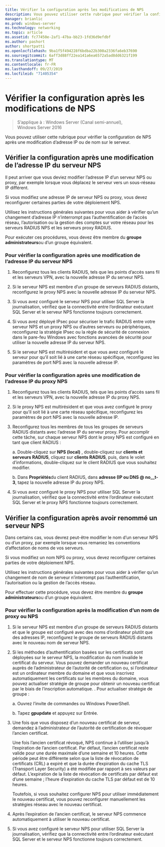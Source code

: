 ```yaml
---
title: Vérifier la configuration après les modifications de NPS
description: Vous pouvez utiliser cette rubrique pour vérifier la configuration du serveur de stratégie réseau Windows Server 2016 après une modification d’adresse IP ou de nom sur le serveur.
manager: brianlic
ms.prod: windows-server
ms.technology: networking
ms.topic: article
ms.assetid: fc77450e-2af1-47ba-bb23-1fd36d9efdbf
ms.author: pashort
author: shortpatti
ms.openlocfilehash: 9ba1f5f494228f6bdba22b300a2336fa6eb37690
ms.sourcegitcommit: 6aff3d88ff22ea141a6ea6572a5ad8dd6321f199
ms.translationtype: MT
ms.contentlocale: fr-FR
ms.lasthandoff: 09/27/2019
ms.locfileid: "71405354"
---
```

# <a name="verify-configuration-after-nps-changes"></a>Vérifier la configuration après les modifications de NPS

>S’applique à : Windows Server (Canal semi-annuel), Windows Server 2016

Vous pouvez utiliser cette rubrique pour vérifier la configuration de NPS après une modification d’adresse IP ou de nom sur le serveur.

## <a name="verify-configuration-after-an-nps-ip-address-change"></a>Vérifier la configuration après une modification de l’adresse IP du serveur NPS

Il peut arriver que vous deviez modifier l’adresse IP d’un serveur NPS ou proxy, par exemple lorsque vous déplacez le serveur vers un sous-réseau IP différent. 

Si vous modifiez une adresse IP de serveur NPS ou proxy, vous devez reconfigurer certaines parties de votre déploiement NPS. 

Utilisez les instructions générales suivantes pour vous aider à vérifier qu’un changement d’adresse IP n’interrompt pas l’authentification de l’accès réseau, l’autorisation ou la gestion des comptes sur votre réseau pour les serveurs RADIUS NPS et les serveurs proxy RADIUS.

Pour exécuter ces procédures, vous devez être membre du **groupe administrateurs**ou d’un groupe équivalent.

### <a name="to-verify-configuration-after-an-nps-ip-address-change"></a>Pour vérifier la configuration après une modification de l’adresse IP du serveur NPS

1. Reconfigurez tous les clients RADIUS, tels que les points d’accès sans fil et les serveurs VPN, avec la nouvelle adresse IP du serveur NPS.

2. Si le serveur NPS est membre d’un groupe de serveurs RADIUS distants, reconfigurez le proxy NPS avec la nouvelle adresse IP du serveur NPS.

3. Si vous avez configuré le serveur NPS pour utiliser SQL Server la journalisation, vérifiez que la connectivité entre l’ordinateur exécutant SQL Server et le serveur NPS fonctionne toujours correctement.

4. Si vous avez déployé IPsec pour sécuriser le trafic RADIUS entre votre serveur NPS et un proxy NPS ou d’autres serveurs ou périphériques, reconfigurez la stratégie IPsec ou la règle de sécurité de connexion dans le pare-feu Windows avec fonctions avancées de sécurité pour utiliser la nouvelle adresse IP du serveur NPS.

5. Si le serveur NPS est multirésident et que vous avez configuré le serveur pour qu’il soit lié à une carte réseau spécifique, reconfigurez les paramètres de port NPS avec la nouvelle adresse IP.

### <a name="to-verify-configuration-after-an-nps-proxy-ip-address-change"></a>Pour vérifier la configuration après une modification de l’adresse IP du proxy NPS

1. Reconfigurez tous les clients RADIUS, tels que les points d’accès sans fil et les serveurs VPN, avec la nouvelle adresse IP du proxy NPS.

2. Si le proxy NPS est multirésident et que vous avez configuré le proxy pour qu’il soit lié à une carte réseau spécifique, reconfigurez les paramètres de port NPS avec la nouvelle adresse IP.

3. Reconfigurez tous les membres de tous les groupes de serveurs RADIUS distants avec l’adresse IP du serveur proxy. Pour accomplir cette tâche, sur chaque serveur NPS dont le proxy NPS est configuré en tant que client RADIUS :

    a. Double-cliquez sur **NPS (local)** , double-cliquez sur **clients et serveurs RADIUS**, cliquez sur **clients RADIUS**, puis, dans le volet d’informations, double-cliquez sur le client RADIUS que vous souhaitez modifier.

    b. Dans **Propriétés**du client RADIUS, dans **adresse \(IP ou DNS @ no__t-3**, tapez la nouvelle adresse IP du proxy NPS.

4. Si vous avez configuré le proxy NPS pour utiliser SQL Server la journalisation, vérifiez que la connectivité entre l’ordinateur exécutant SQL Server et le proxy NPS fonctionne toujours correctement.

## <a name="verify-configuration-after-renaming-an-nps"></a>Vérifier la configuration après avoir renommé un serveur NPS

Dans certains cas, vous devrez peut-être modifier le nom d’un serveur NPS ou d’un proxy, par exemple lorsque vous remaniez les conventions d’affectation de noms de vos serveurs.

Si vous modifiez un nom NPS ou proxy, vous devez reconfigurer certaines parties de votre déploiement NPS. 

Utilisez les instructions générales suivantes pour vous aider à vérifier qu’un changement de nom de serveur n’interrompt pas l’authentification, l’autorisation ou la gestion de l’accès réseau.

Pour effectuer cette procédure, vous devez être membre du **groupe administrateurs**ou d’un groupe équivalent.

### <a name="to-verify-configuration-after-an-nps-or-proxy-name-change"></a>Pour vérifier la configuration après la modification d’un nom de proxy ou NPS

1. Si le serveur NPS est membre d’un groupe de serveurs RADIUS distants et que le groupe est configuré avec des noms d’ordinateur plutôt que des adresses IP, reconfigurez le groupe de serveurs RADIUS distants avec le nouveau nom de serveur NPS.

2. Si les méthodes d’authentification basées sur les certificats sont déployées sur le serveur NPS, la modification du nom invalide le certificat du serveur. Vous pouvez demander un nouveau certificat auprès de l’administrateur de l’autorité de certification ou, si l’ordinateur est un ordinateur membre du domaine et que vous inscrivez automatiquement les certificats sur les membres du domaine, vous pouvez actualiser stratégie de groupe pour obtenir un nouveau certificat par le biais de l’inscription automatique. . Pour actualiser stratégie de groupe :

    a. Ouvrez l’invite de commandes ou Windows PowerShell.

    b. Tapez **gpupdate** et appuyez sur Entrée.


3. Une fois que vous disposez d’un nouveau certificat de serveur, demandez à l’administrateur de l’autorité de certification de révoquer l’ancien certificat. 

     Une fois l’ancien certificat révoqué, NPS continue à l’utiliser jusqu’à l’expiration de l’ancien certificat. Par défaut, l’ancien certificat reste valide pour une durée maximale d’une semaine et 10 heures. Cette période peut être différente selon que la liste de révocation de certificats (CRL) a expiré et que la durée d’expiration du cache TLS (Transport Layer Security) a été modifiée par rapport à ses valeurs par défaut. L’expiration de la liste de révocation de certificats par défaut est d’une semaine ; l’heure d’expiration du cache TLS par défaut est de 10 heures. 

     Toutefois, si vous souhaitez configurer NPS pour utiliser immédiatement le nouveau certificat, vous pouvez reconfigurer manuellement les stratégies réseau avec le nouveau certificat.

4. Après l’expiration de l’ancien certificat, le serveur NPS commence automatiquement à utiliser le nouveau certificat. 

5. Si vous avez configuré le serveur NPS pour utiliser SQL Server la journalisation, vérifiez que la connectivité entre l’ordinateur exécutant SQL Server et le serveur NPS fonctionne toujours correctement.

